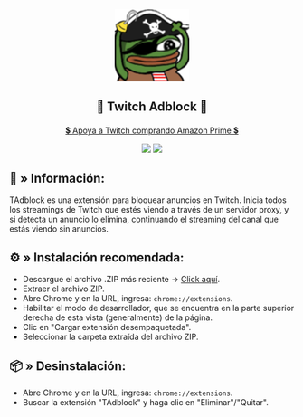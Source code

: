 <p align="center"> <img src="https://github.com/5qw/TAdblock/raw/main/images/logov2-128.png"> </p>

## <p align="center"> 🔮 Twitch Adblock 🔮 </p>
<p align="center"> <a href="https://www.amazon.com/amazonprime/">💲 Apoya a Twitch comprando Amazon Prime 💲</a> </p>

<p align="center"> <img src="https://img.shields.io/github/stars/5qw/TAdblock?label=Stars"> <img src="https://img.shields.io/badge/license-GPLv3-green.svg?label=License"> </p>

## 🧩 » <b> Información: </b>
TAdblock es una extensión para bloquear anuncios en Twitch. Inicia todos los streamings de Twitch que estés viendo a través de un servidor proxy, y si detecta un anuncio lo elimina, continuando el streaming del canal que estás viendo sin anuncios.

## ⚙️ » <b> Instalación recomendada:</b>
* Descargue el archivo .ZIP más reciente → <a href="https://github.com/5qw/TAdblock/releases/latest/download/TAdblock.rar">Click aquí</a>.
* Extraer el archivo ZIP.
* Abre Chrome y en la URL, ingresa: ```chrome://extensions```.
* Habilitar el modo de desarrollador, que se encuentra en la parte superior derecha de esta vista (generalmente) de la página.
* Clic en "Cargar extensión desempaquetada".
* Seleccionar la carpeta extraída del archivo ZIP.

## 📦 » <b> Desinstalación: </b>
* Abre Chrome y en la URL, ingresa: ```chrome://extensions```.
* Buscar la extensión "TAdblock" y haga clic en "Eliminar"/"Quitar".
